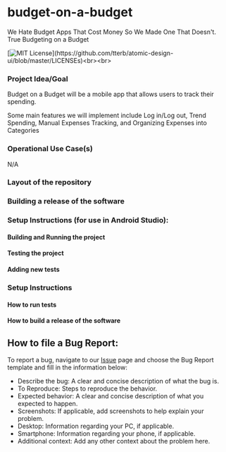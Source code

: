 # budget-on-a-budget
We Hate Budget Apps That Cost Money So We Made One That Doesn't. True Budgeting on a Budget

[![MIT License](https://img.shields.io/apm/l/atomic-design-ui.svg?)](https://github.com/tterb/atomic-design-ui/blob/master/LICENSEs)<br><br>

### Project Idea/Goal
Budget on a Budget will be a mobile app that allows users to track their spending.

Some main features we will implement include Log in/Log out, Trend Spending, Manual Expenses Tracking,
and Organizing Expenses into Categories

### Operational Use Case(s)
N/A

### Layout of the repository


### Building a release of the software


### Setup Instructions (for use in Android Studio):

#### Building and Running the project


#### Testing the project


#### Adding new tests


### Setup Instructions


#### How to run tests


#### How to build a release of the software


## How to file a Bug Report:
To report a bug, navigate to our [Issue](https://github.com/evaliu2002/budget-on-a-budget/issues/new/choose) page and choose the
Bug Report template and fill in the information below:
- Describe the bug: A clear and concise description of what the bug is.
- To Reproduce: Steps to reproduce the behavior.
- Expected behavior: A clear and concise description of what you expected to happen.
- Screenshots: If applicable, add screenshots to help explain your problem.
- Desktop: Information regarding your PC, if applicable.
- Smartphone: Information regarding your phone, if applicable.
- Additional context: Add any other context about the problem here.
